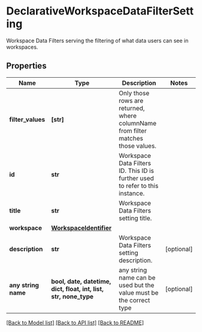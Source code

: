 # DeclarativeWorkspaceDataFilterSetting

Workspace Data Filters serving the filtering of what data users can see in workspaces.

## Properties
Name | Type | Description | Notes
------------ | ------------- | ------------- | -------------
**filter_values** | **[str]** | Only those rows are returned, where columnName from filter matches those values. | 
**id** | **str** | Workspace Data Filters ID. This ID is further used to refer to this instance. | 
**title** | **str** | Workspace Data Filters setting title. | 
**workspace** | [**WorkspaceIdentifier**](WorkspaceIdentifier.md) |  | 
**description** | **str** | Workspace Data Filters setting description. | [optional] 
**any string name** | **bool, date, datetime, dict, float, int, list, str, none_type** | any string name can be used but the value must be the correct type | [optional]

[[Back to Model list]](../README.md#documentation-for-models) [[Back to API list]](../README.md#documentation-for-api-endpoints) [[Back to README]](../README.md)



